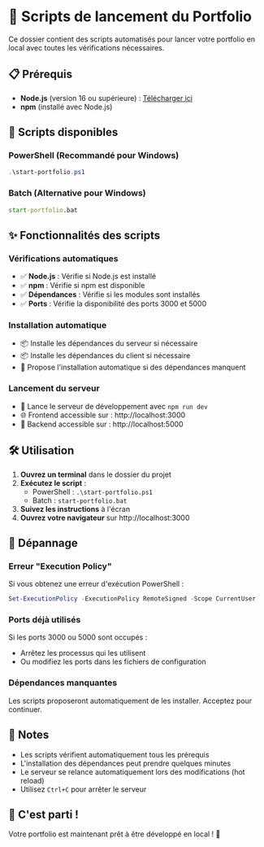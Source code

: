 # 🚀 Scripts de lancement du Portfolio

Ce dossier contient des scripts automatisés pour lancer votre portfolio en local avec toutes les vérifications nécessaires.

## 📋 Prérequis

- **Node.js** (version 16 ou supérieure) : [Télécharger ici](https://nodejs.org/)
- **npm** (installé avec Node.js)

## 🎯 Scripts disponibles

### PowerShell (Recommandé pour Windows)
```powershell
.\start-portfolio.ps1
```

### Batch (Alternative pour Windows)
```cmd
start-portfolio.bat
```

## ✨ Fonctionnalités des scripts

### Vérifications automatiques
- ✅ **Node.js** : Vérifie si Node.js est installé
- ✅ **npm** : Vérifie si npm est disponible
- ✅ **Dépendances** : Vérifie si les modules sont installés
- ✅ **Ports** : Vérifie la disponibilité des ports 3000 et 5000

### Installation automatique
- 📦 Installe les dépendances du serveur si nécessaire
- 📦 Installe les dépendances du client si nécessaire
- 🔄 Propose l'installation automatique si des dépendances manquent

### Lancement du serveur
- 🚀 Lance le serveur de développement avec `npm run dev`
- 🌐 Frontend accessible sur : http://localhost:3000
- 🔧 Backend accessible sur : http://localhost:5000

## 🛠️ Utilisation

1. **Ouvrez un terminal** dans le dossier du projet
2. **Exécutez le script** :
   - PowerShell : `.\start-portfolio.ps1`
   - Batch : `start-portfolio.bat`
3. **Suivez les instructions** à l'écran
4. **Ouvrez votre navigateur** sur http://localhost:3000

## 🔧 Dépannage

### Erreur "Execution Policy"
Si vous obtenez une erreur d'exécution PowerShell :
```powershell
Set-ExecutionPolicy -ExecutionPolicy RemoteSigned -Scope CurrentUser
```

### Ports déjà utilisés
Si les ports 3000 ou 5000 sont occupés :
- Arrêtez les processus qui les utilisent
- Ou modifiez les ports dans les fichiers de configuration

### Dépendances manquantes
Les scripts proposeront automatiquement de les installer. Acceptez pour continuer.

## 📝 Notes

- Les scripts vérifient automatiquement tous les prérequis
- L'installation des dépendances peut prendre quelques minutes
- Le serveur se relance automatiquement lors des modifications (hot reload)
- Utilisez `Ctrl+C` pour arrêter le serveur

## 🎉 C'est parti !

Votre portfolio est maintenant prêt à être développé en local ! 🚀
